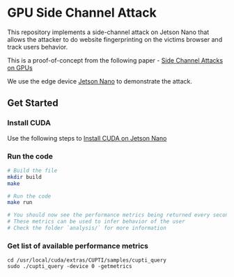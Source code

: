 # GPU Side Channel Attack

This repository implements a side-channel attack on Jetson Nano that allows the attacker to do website fingerprinting on the victims browser and track users behavior.

This is a proof-of-concept from the following paper - [Side Channel Attacks on GPUs](https://ieeexplore.ieee.org/abstract/document/8852671)

We use the edge device [Jetson Nano](https://www.nvidia.com/en-us/autonomous-machines/embedded-systems/jetson-nano/) to demonstrate the attack.

## Get Started

### Install CUDA
Use the following steps to [Install CUDA on Jetson Nano](https://jfrog.com/connect/post/installing-cuda-on-nvidia-jetson-nano/)

### Run the code
```bash
# Build the file
mkdir build
make

# Run the code
make run

# You should now see the performance metrics being returned every second
# These metrics can be used to infer behavior of the user
# Check the folder `analysis/` for more information
```

### Get list of available performance metrics
```
cd /usr/local/cuda/extras/CUPTI/samples/cupti_query
sudo ./cupti_query -device 0 -getmetrics
```
